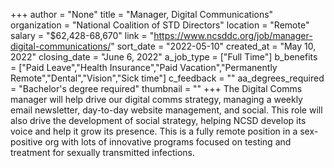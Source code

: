 +++
author = "None"
title = "Manager, Digital Communications"
organization = "National Coalition of STD Directors"
location = "Remote"
salary = "$62,428-68,670"
link = "https://www.ncsddc.org/job/manager-digital-communications/"
sort_date = "2022-05-10"
created_at = "May 10, 2022"
closing_date = "June 6, 2022"
a_job_type = ["Full Time"]
b_benefits = ["Paid Leave","Health Insurance","Paid Vacation","Permanently Remote","Dental","Vision","Sick time"]
c_feedback = ""
aa_degrees_required = "Bachelor's degree required"
thumbnail = ""
+++
The Digital Comms manager will help drive our digital comms strategy, managing a weekly email newsletter, day-to-day website management, and social. This role will also drive the development of social strategy, helping NCSD develop its voice and  help it grow its presence. This is a fully remote position in a sex-positive org with lots of innovative programs focused on testing and treatment for sexually transmitted infections. 